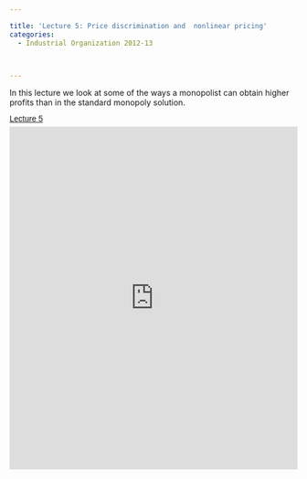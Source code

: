 ```yaml
---

title: 'Lecture 5: Price discrimination and  nonlinear pricing'
categories:
  - Industrial Organization 2012-13



---
```

In this lecture we look at some of the ways a monopolist can obtain higher profits than in the standard monopoly solution.  <a title="View Lecture 5 on Scribd" href="https://www.scribd.com/doc/111805564/Lecture-5" style="margin: 12px auto 6px auto; font-family: Helvetica,Arial,Sans-serif; font-style: normal; font-variant: normal; font-weight: normal; font-size: 14px; line-height: normal; font-size-adjust: none; font-stretch: normal; -x-system-font: none; display: block; text-decoration: underline;">Lecture 5</a><iframe src="https://www.scribd.com/embeds/111805564/content?start_page=1&view_mode=scroll&access_key=key-jgfdxalk2sgue09r60p" data-auto-height="true" data-aspect-ratio="1.33333333333333" scrolling="no" width="100%" height="600" frameborder="0"></iframe>